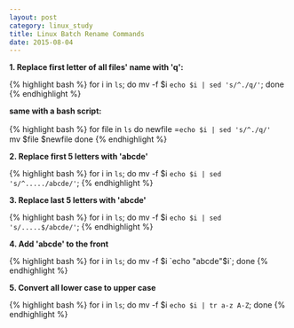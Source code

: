 ```yaml
---
layout: post
category: linux_study
title: Linux Batch Rename Commands
date: 2015-08-04
---
```


**1. Replace first letter of all files' name with 'q':**

{% highlight bash %}
for i in `ls`; do mv -f $i `echo $i | sed 's/^./q/'`; done
{% endhighlight %}

**same with a bash script:**

{% highlight bash %}
for file in `ls`
do
  newfile =`echo $i | sed 's/^./q/'`
　mv $file $newfile
done
{% endhighlight %}

**2. Replace first 5 letters with 'abcde'**

{% highlight bash %}
for i in `ls`; do mv -f $i `echo $i | sed 's/^...../abcde/'`;
{% endhighlight %}

**3. Replace last 5 letters with 'abcde'**

{% highlight bash %}
for i in `ls`; do mv -f $i `echo $i | sed 's/.....$/abcde/'`;
{% endhighlight %}

**4. Add 'abcde' to the front**

{% highlight bash %}
for i in `ls`; do mv -f $i `echo "abcde"$i`; done
{% endhighlight %}

**5. Convert all lower case to upper case**

{% highlight bash %}
for i in `ls`; do mv -f $i `echo $i | tr a-z A-Z`; done
{% endhighlight %}
